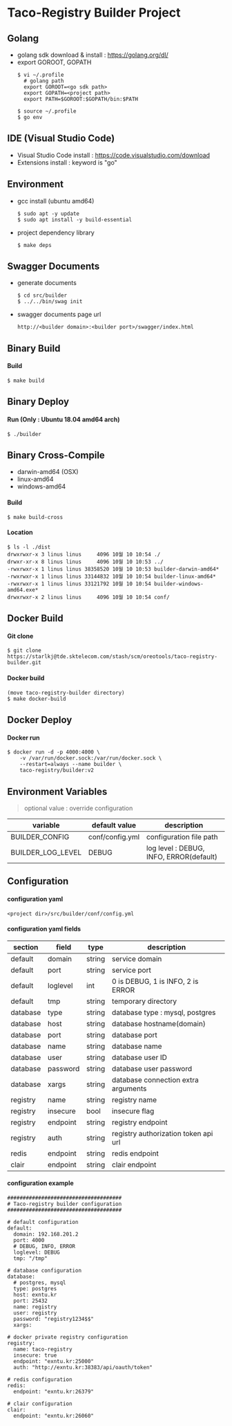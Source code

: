 Taco-Registry Builder Project
=============================

## Golang

* golang sdk download & install : https://golang.org/dl/
* export GOROOT, GOPATH
   ```
   $ vi ~/.profile
     # golang path
     export GOROOT=<go sdk path>
     export GOPATH=<project path>
     export PATH=$GOROOT:$GOPATH/bin:$PATH

   $ source ~/.profile
   $ go env
   ```

## IDE (Visual Studio Code)

* Visual Studio Code install : https://code.visualstudio.com/download
* Extensions install : keyword is "go"

## Environment

* gcc install (ubuntu amd64)
   ```
   $ sudo apt -y update
   $ sudo apt install -y build-essential
   ```
* project dependency library
   ```
   $ make deps
   ```

## Swagger Documents
* generate documents
   ```
   $ cd src/builder
   $ ../../bin/swag init
   ```
* swagger documents page url
   ```
   http://<builder domain>:<builder port>/swagger/index.html
   ```

## Binary Build

#### Build
```
$ make build
```

## Binary Deploy

#### Run (Only : Ubuntu 18.04 amd64 arch)
```
$ ./builder
```

## Binary Cross-Compile

* darwin-amd64 (OSX)
* linux-amd64
* windows-amd64

#### Build
```
$ make build-cross
```

#### Location
```
$ ls -l ./dist
drwxrwxr-x 3 linus linus     4096 10월 10 10:54 ./
drwxr-xr-x 8 linus linus     4096 10월 10 10:53 ../
-rwxrwxr-x 1 linus linus 38358520 10월 10 10:53 builder-darwin-amd64*
-rwxrwxr-x 1 linus linus 33144832 10월 10 10:54 builder-linux-amd64*
-rwxrwxr-x 1 linus linus 33121792 10월 10 10:54 builder-windows-amd64.exe*
drwxrwxr-x 2 linus linus     4096 10월 10 10:54 conf/
```

## Docker Build

#### Git clone
``` 
$ git clone https://starlkj@tde.sktelecom.com/stash/scm/oreotools/taco-registry-builder.git
```

#### Docker build
```
(move taco-registry-builder directory)
$ make docker-build
```

## Docker Deploy

#### Docker run
```
$ docker run -d -p 4000:4000 \
    -v /var/run/docker.sock:/var/run/docker.sock \
    --restart=always --name builder \
    taco-registry/builder:v2 
```

## Environment Variables

> optional value : override configuration

| variable | default value | description |
| ------ | ------ | ------ |
| BUILDER_CONFIG | conf/config.yml | configuration file path |
| BUILDER_LOG_LEVEL | DEBUG | log level : DEBUG, INFO, ERROR(default) | 

## Configuration

#### configuration yaml
```
<project dir>/src/builder/conf/config.yml
```

#### configuration yaml fields
| section | field | type | description |
| ------ | ------ | ------ | ------ |
| default | domain | string | service domain |
| default | port | string | service port |
| default | loglevel | int | 0 is DEBUG, 1 is INFO, 2 is ERROR |
| default | tmp | string | temporary directory |
| database | type | string | database type : mysql, postgres |
| database | host | string | database hostname(domain) |
| database | port | string | database port |
| database | name | string | database name |
| database | user | string | database user ID |
| database | password | string | database user password |
| database | xargs | string | database connection extra arguments |
| registry | name | string | registry name |
| registry | insecure | bool | insecure flag |
| registry | endpoint | string | registry endpoint |
| registry | auth | string | registry authorization token api url |
| redis | endpoint | string | redis endpoint |
| clair | endpoint | string | clair endpoint |

#### configuration example
```
#####################################
# Taco-registry builder configuration
#####################################

# default configuration
default:
  domain: 192.168.201.2
  port: 4000
  # DEBUG, INFO, ERROR
  loglevel: DEBUG
  tmp: "/tmp"

# database configuration
database:
  # postgres, mysql
  type: postgres
  host: exntu.kr
  port: 25432
  name: registry
  user: registry
  password: "registry1234$$"
  xargs:

# docker private registry configuration
registry:
  name: taco-registry
  insecure: true
  endpoint: "exntu.kr:25000"
  auth: "http://exntu.kr:38383/api/oauth/token"

# redis configuration
redis:
  endpoint: "exntu.kr:26379"

# clair configuration
clair:
  endpoint: "exntu.kr:26060"
```